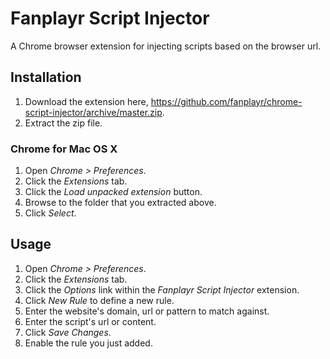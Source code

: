 Fanplayr Script Injector
========================

A Chrome browser extension for injecting scripts based on the browser url.

## Installation

1. Download the extension here, <https://github.com/fanplayr/chrome-script-injector/archive/master.zip>.
2. Extract the zip file.

### Chrome for Mac OS X

1. Open *Chrome > Preferences*.
2. Click the *Extensions* tab.
3. Click the *Load unpacked extension* button.
4. Browse to the folder that you extracted above.
5. Click *Select*.

## Usage

1. Open *Chrome > Preferences*.
2. Click the *Extensions* tab.
3. Click the *Options* link within the *Fanplayr Script Injector* extension.
4. Click *New Rule* to define a new rule.
5. Enter the website's domain, url or pattern to match against.
6. Enter the script's url or content.
7. Click *Save Changes*.
8. Enable the rule you just added.

